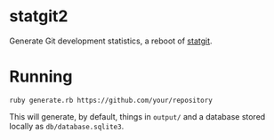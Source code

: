 statgit2
========

Generate Git development statistics, a reboot of [statgit](https://github.com/soundasleep/statgit).

# Running

```
ruby generate.rb https://github.com/your/repository
```

This will generate, by default, things in `output/` and a database stored locally as `db/database.sqlite3`.
